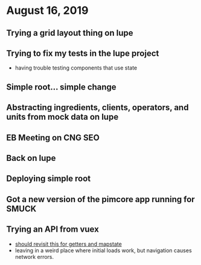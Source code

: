 # August 16, 2019

## Trying a grid layout thing on lupe

## Trying to fix my tests in the lupe project
- having trouble testing components that use state
  
## Simple root... simple change

## Abstracting ingredients, clients, operators, and units from mock data on lupe

## EB Meeting on CNG SEO

## Back on lupe

## Deploying simple root

## Got a new version of the pimcore app running for SMUCK

## Trying an API from vuex
- [should revisit this for getters and mapstate](https://itnext.io/efficiently-understanding-and-using-nuxt-vuex-7905eb8858d6)
- leaving in a weird place where initial loads work, but navigation causes network errors.